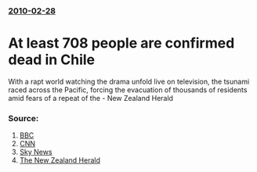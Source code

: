 ### [2010-02-28](/news/2010/02/28/index.md)

# At least 708 people are confirmed dead in Chile 

With a rapt world watching the drama unfold live on television, the tsunami raced across the Pacific, forcing the evacuation of thousands of residents amid fears of a repeat of the - New Zealand Herald


### Source:

1. [BBC](http://news.bbc.co.uk/2/hi/americas/8540742.stm)
2. [CNN](http://www.cnn.com/2010/WORLD/americas/02/28/chile.quake/index.html?hpt=T2)
3. [Sky News](http://news.sky.com/skynews/Home/World-News/Tsunami-Warning-Issued-By-Japan-Following-Earthquake-In-Chile-Hawaii-Threat-Is-Lifted/Article/201002415561684?f=rss)
4. [The New Zealand Herald](http://www.nzherald.co.nz/world/news/article.cfm?c_id=2&objectid=10629160)
